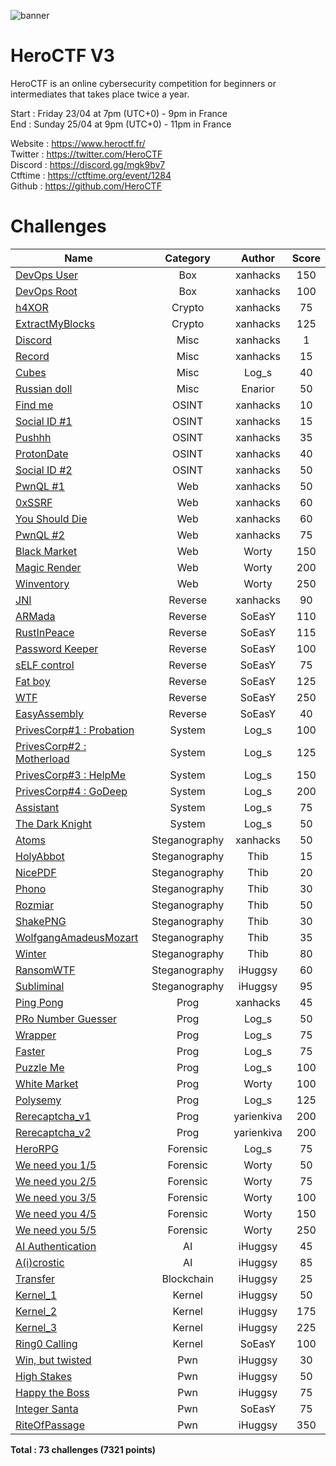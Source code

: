 ![banner](https://pbs.twimg.com/profile_banners/815907006708060160/1586530306/1500x500)

# HeroCTF V3

HeroCTF is an online cybersecurity competition for beginners or intermediates that takes place twice a year.

Start : Friday 23/04 at 7pm (UTC+0) - 9pm in France<br>
End : Sunday 25/04 at 9pm (UTC+0) - 11pm in France 

Website : https://www.heroctf.fr/<br>
Twitter : https://twitter.com/HeroCTF<br>
Discord : https://discord.gg/mgk9bv7<br>
Ctftime : https://ctftime.org/event/1284<br>
Github  : https://github.com/HeroCTF

# Challenges

| Name                                                             | Category      | Author     | Score  |
|------------------------------------------------------------------|:-------------:|:----------:|:------:|
| [DevOps User](Box/DevOps_User)                                   | Box           | xanhacks   | 150    |
| [DevOps Root](Box/DevOps_Root)                                   | Box           | xanhacks   | 100    |
| [h4XOR](Crypto/h4XOR)                                            | Crypto        | xanhacks   | 75     |
| [ExtractMyBlocks](Crypto/ExtractMyBlocks)                        | Crypto        | xanhacks   | 125    |
| [Discord](Misc/Discord)                                          | Misc          | xanhacks   | 1      |
| [Record](Misc/Record)                                            | Misc          | xanhacks   | 15     |
| [Cubes](Misc/Cubes)                                              | Misc          | Log_s      | 40     |
| [Russian doll](Misc/Russian_doll)                                | Misc          | Enarior    | 50     |
| [Find me](OSINT/FindMe)                                          | OSINT         | xanhacks   | 10     |
| [Social ID #1](OSINT/Social_ID_1)                                | OSINT         | xanhacks   | 15     |
| [Pushhh](OSINT/Pushhh)                                           | OSINT         | xanhacks   | 35     |
| [ProtonDate](OSINT/ProtonDate)                                   | OSINT         | xanhacks   | 40     |
| [Social ID #2](OSINT/Social_ID_2)                                | OSINT         | xanhacks   | 50     |
| [PwnQL #1](Web/PwnQL_1)                                          | Web           | xanhacks   | 50     |
| [0xSSRF](Web/0xSSRF)                                             | Web           | xanhacks   | 60     |
| [You Should Die](Web/YouShouldDie)                               | Web           | xanhacks   | 60     |
| [PwnQL #2](Web/PwnQL_2)                                          | Web           | xanhacks   | 75     |
| [Black Market](Web/Black_Market)				                   | Web	       | Worty      | 150    |
| [Magic Render](Web/Magic_Render)                                 | Web           | Worty      | 200    |
| [Winventory](Web/Winventory)					                   | Web	       | Worty	    | 250	 |
| [JNI](Reverse/JNI)                                               | Reverse       | xanhacks   | 90     |
| [ARMada](Reverse/ARMada)                                         | Reverse       | SoEasY     | 110    |
| [RustInPeace](Reverse/RustInPeace)                               | Reverse       | SoEasY     | 115    |
| [Password Keeper](Reverse/Password%20Keeper)                     | Reverse       | SoEasY     | 100    |
| [sELF control](Reverse/sELF_control)                             | Reverse       | SoEasY     | 75     |
| [Fat boy](Reverse/fatBoy)                                        | Reverse       | SoEasY     | 125    |
| [WTF](Reverse/WTF)                                               | Reverse       | SoEasY     | 250    |
| [EasyAssembly](Reverse/EasyAssembly)                             | Reverse       | SoEasY     | 40     |
| [PrivesCorp#1 : Probation](System/PrivesCorp_1_Probation)        | System        | Log_s      | 100    |
| [PrivesCorp#2 : Motherload](System/PrivesCorp_2_Motherload)      | System        | Log_s      | 125    |
| [PrivesCorp#3 : HelpMe](System/PrivesCorp_3_HelpMe)              | System        | Log_s      | 150    |
| [PrivesCorp#4 : GoDeep](System/PrivesCorp_4_GoDeep)              | System        | Log_s      | 200    |
| [Assistant](System/Assistant)                                    | System        | Log_s      | 75     |
| [The Dark Knight](System/TheDarkKnight)                          | System        | Log_s      | 50     |
| [Atoms](Steganography/Atoms)                                     | Steganography | xanhacks   | 50     |
| [HolyAbbot](Steganography/HolyAbbot)                             | Steganography | Thib       | 15     |
| [NicePDF](Steganography/NicePDF)                                 | Steganography | Thib       | 20     |
| [Phono](Steganography/Phono)                                     | Steganography | Thib       | 30     |
| [Rozmiar](Steganography/Rozmiar)                                 | Steganography | Thib       | 50     |
| [ShakePNG](Steganography/Shakepng)                               | Steganography | Thib       | 30     |
| [WolfgangAmadeusMozart](Steganography/WolfgangAmadeusMozart)     | Steganography | Thib       | 35     |
| [Winter](Steganography/Winter)                                   | Steganography | Thib       | 80     |
| [RansomWTF](Steganography/RansomWTF)                             | Steganography | iHuggsy    | 60     |
| [Subliminal](Steganography/Subliminal)                           | Steganography | iHuggsy    | 95     |
| [Ping Pong](Prog/PingPong)                                       | Prog          | xanhacks   | 45     |
| [PRo Number Guesser](Prog/PRoNumberGuesser)                      | Prog          | Log_s      | 50     |
| [Wrapper](Prog/wrapper)                                          | Prog          | Log_s      | 75     |
| [Faster](Prog/faster)                                            | Prog          | Log_s      | 75     |
| [Puzzle Me](Prog/PuzzleMe)                                       | Prog          | Log_s      | 100    |
| [White Market](Prog/White_Market)                                | Prog          | Worty      | 100    |
| [Polysemy](Prog/polysemy)                                        | Prog          | Log_s      | 125    |
| [Rerecaptcha_v1](Prog/Rerecaptcha_v1)                            | Prog          | yarienkiva | 200    |
| [Rerecaptcha_v2](Prog/Rerecaptcha_v2)                            | Prog          | yarienkiva | 200    |
| [HeroRPG](Forensic/HeroRPG)                                      | Forensic      | Log_s      | 75     |
| [We need you 1/5](Forensic/We_Need_You_1-5)                      | Forensic      | Worty      | 50     |
| [We need you 2/5](Forensic/We_Need_You_2-5)                      | Forensic      | Worty      | 75     |
| [We need you 3/5](Forensic/We_Need_You_3-5)                      | Forensic      | Worty      | 100    |
| [We need you 4/5](Forensic/We_Need_You_4-5)                      | Forensic      | Worty      | 150    |
| [We need you 5/5](Forensic/We_Need_You_5-5)                      | Forensic      | Worty      | 250    |
| [AI Authentication](AI/AI_auth)                                  | AI            | iHuggsy    | 45     |
| [A(i)crostic](AI/AiCrostic)                                      | AI            | iHuggsy    | 85     |
| [Transfer](Blockchain/Transfer)                                  | Blockchain    | iHuggsy    | 25     |
| [Kernel_1](Kernel/Kernel_1)                                      | Kernel        | iHuggsy    | 50     |
| [Kernel_2](Kernel/Kernel_2)                                      | Kernel        | iHuggsy    | 175    |
| [Kernel_3](Kernel/Kernel_3)                                      | Kernel        | iHuggsy    | 225    |
| [Ring0 Calling](Kernel/ring0_calling)                            | Kernel        | SoEasY     | 100    |
| [Win, but twisted](Pwn/WinButTwisted)                            | Pwn           | iHuggsy    | 30     |
| [High Stakes](Pwn/High_Stakes)                                   | Pwn           | iHuggsy    | 50     |
| [Happy the Boss](Pwn/Happy_The_Boss)                             | Pwn           | iHuggsy    | 75     |
| [Integer Santa](Pwn/Integer_Santa)                               | Pwn           | SoEasY     | 75     |
| [RiteOfPassage](Pwn/RiteOfPassage)                               | Pwn           | iHuggsy    | 350    |



**Total : 73 challenges (7321 points)**
